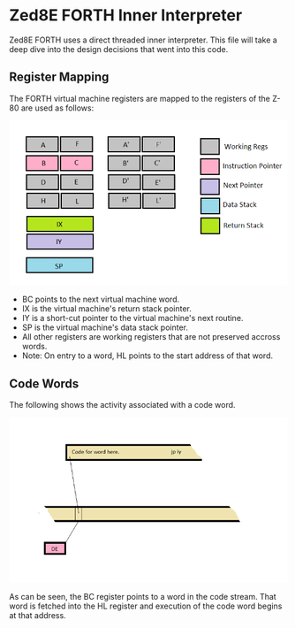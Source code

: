 # Zed8E FORTH Inner Interpreter

Zed8E FORTH uses a direct threaded inner interpreter. This file will take
a deep dive into the design decisions that went into this code.

## Register Mapping

The FORTH virtual machine registers are mapped to the registers of the 
Z-80 are used as follows:

![Register Mapping](./Images/Registers.png)

* BC points to the next virtual machine word.
* IX is the virtual machine's return stack pointer.
* IY is a short-cut pointer to the virtual machine's next routine.
* SP is the virtual machine's data stack pointer.
* All other registers are working registers that are not preserved
accross words.
* Note: On entry to a word, HL points to the start address of that word.

## Code Words

The following shows the activity associated with a code word.

![Code Word](./Images/code_word.png)

As can be seen, the BC register points to a word in the code stream. That
word is fetched into the HL register and execution of the code word
begins at that address.
